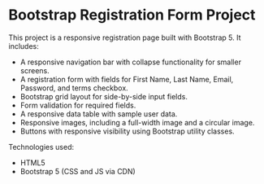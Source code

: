 # Bootstrap Registration Form Project

This project is a responsive registration page built with Bootstrap 5. It includes:

- A responsive navigation bar with collapse functionality for smaller screens.
- A registration form with fields for First Name, Last Name, Email, Password, and terms checkbox.
- Bootstrap grid layout for side-by-side input fields.
- Form validation for required fields.
- A responsive data table with sample user data.
- Responsive images, including a full-width image and a circular image.
- Buttons with responsive visibility using Bootstrap utility classes.

Technologies used:
- HTML5
- Bootstrap 5 (CSS and JS via CDN)
